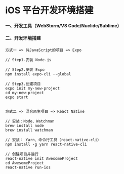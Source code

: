 # iOS 平台开发环境搭建


#### 一、开发工具（WebStorm/VS Code/Nuclide/Sublime）


#### 二、开发环境搭建

````
方式一 => 纯JavaScript的项目 => Expo

// Step1.安装 Node.js

// Step2.安装 Expo
npm install expo-cli --global

// Step3.创建项目
expo init my-new-project
cd my-new-project
expo start


方式二 => 混合原生项目 => React Native

// 安装：Node、Watchman
brew install node
brew install watchman

// 安装： Yarn、命令行工具（react-native-cli）
npm install -g yarn react-native-cli

// 创建项目并运行
react-native init AwesomeProject
cd AwesomeProject
react-native run-ios
````
